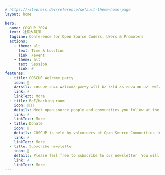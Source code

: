 ```yaml
---
# https://vitepress.dev/reference/default-theme-home-page
layout: home

hero:
  name: COSCUP 2024
  text: 社群大拜拜
  tagline: Conference for Open Source Coders, Users & Promoters
  actions:
    - theme: alt
      text: Time & Location
      link: /event
    - theme: alt
      text: Session
      link: #
features:
  - title: COSCUP Welcome party
    icon: 🎉
    details: COSCUP 2024 Welcome party will be held on 2024-08-02. Welcome to join us and cheers with speakers and open source folk.
    link: #
    linkText: More
  - title: BoF/hacking room
    icon: 🧑🏻‍💻
    details: Meet open-source people and communities you follow at the BoF/hacking room during the event!
    link: #
    linkText: More
  - title: Donate
    icon: 🤝
    details: COSCUP is held by volunteers of Open Source Communities in Tailwan. We reply on sponsorship and individual supporters like you to maintain COSCUP annually.
    link: #
    linkText: More
  - title: Subscribe newsletter
    icon: 📰
    details: Please feel free to subscribe to our newsletter. You will receive important reminders and exciting activities.
    link: #
    linkText: More
---
```

